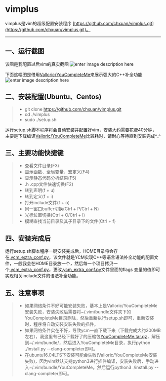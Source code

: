 vimplus
===================


vimplus是vim的超级配置安装程序 [https://github.com/chxuan/vimplus.git](https://github.com/chxuan/vimplus.git)。

----------


一、运行截图
-------------
该图是我配置过后vim的真实截图
![enter image description here](https://raw.githubusercontent.com/chxuan/vimplus/master/screenshot/screenshot2.png)

下面这幅图是借用[Valloric/YouCompleteMe](https://github.com/Valloric/YouCompleteMe)来展示强大的C++补全功能
![enter image description here](https://camo.githubusercontent.com/1f3f922431d5363224b20e99467ff28b04e810e2/687474703a2f2f692e696d6775722e636f6d2f304f50346f6f642e676966)


二、安装配置(Ubuntu、Centos)
-------------

> - git clone https://github.com/chxuan/vimplus.git
> - cd ./vimplus
> - sudo ./setup.sh

运行setup.sh脚本程序将会自动安装并配置好vim，安装大约需要花费40分钟，主要是下载编译[Valloric/YouCompleteMe](https://github.com/Valloric/YouCompleteMe)比较耗时，请耐心等待直到安装完成^_^

三、主要功能快捷键
-------------
> - 查看文件目录(F3)
> - 显示函数、全局变量、宏定义(F4)
> - 显示静态代码分析结果(F5)
> - .h .cpp文件快速切换(F2)
> - 转到声明(f + u)
> - 转到定义(f + i)
> - 打开include文件(f + o)
> - 同一窗口buffer切换(Ctrl + P/Ctrl + N)
> - 光标位置切换(Ctrl + O/Ctrl + I)
> - 模糊查找当前目录及其子目录下的文件(Ctrl + f)

四、安装完成后
-------------
运行setup.sh脚本程序一键安装完成后，HOME目录将会存在[.ycm_extra_conf.py](https://raw.githubusercontent.com/chxuan/vimplus/master/.ycm_extra_conf.py)，该文件就是YCM实现C++等语言语法补全功能的配置文件，一般我会在HOME目录放一个，然后每一个项目拷贝一个[.ycm_extra_conf.py](https://raw.githubusercontent.com/chxuan/vimplus/master/.ycm_extra_conf.py)，更改[.ycm_extra_conf.py](https://raw.githubusercontent.com/chxuan/vimplus/master/.ycm_extra_conf.py)文件里面的flags 变量的值即可实现相关include文件的语法补全功能。

五、注意事项
-------------
> - 如果网络条件不好可能安装失败，基本上是Valloric/YouCompleteMe安装失败，安装失败后需要将~/.vim/bundle文件夹下的YouCompleteMe目录删除，然后重新执行setup.sh即可，重新安装时，程序将自动安装安装失败的插件。
> - 如果网络条件实在不好，导致ycm一直下载下来（下载完成大约200MB左右），我这里有已经下载好了的压缩包[YouCompleteMe.tar.gz](http://share.weiyun.com/fde608d0c4fb6682daf05756e12a3132)，解压到~/.vim/bundle/，然后进入YouCompleteMe目录，执行python ./install.py --clang-completer即可。
> - 在ubuntu16.04LTS下安装可能会失败(Valloric/YouCompleteMe安装失败)，因为vim默认支持python3进行插件编译，安装失败后，手动进入~/.vim/bundle/YouCompleteMe，然后运行python3 ./install.py --clang-completer即可。
